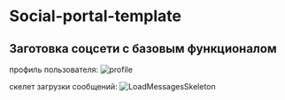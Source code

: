 # Social-portal-template
## Заготовка соцсети с базовым функционалом
профиль пользователя:
![profile](https://user-images.githubusercontent.com/2305790/123247103-30724700-d4ef-11eb-9d9c-baddadfb5486.png)

скелет загрузки сообщений:
![LoadMessagesSkeleton](https://user-images.githubusercontent.com/2305790/124147096-101a2d80-da97-11eb-83e4-4657c499cbff.png)


